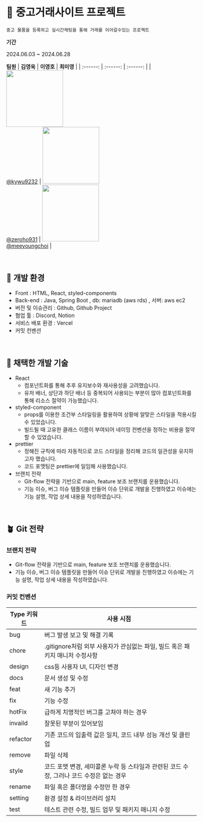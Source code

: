 # 🛒 중고거래사이트 프로젝트

```
중고 물품을 등록하고 실시간채팅을 통해 거래를 이어갈수있는 프로젝트
```

**기간**

2024.06.03 ~ 2024.06.28

**팀원**
| **김영욱** | **이영호** | **최미영** | 
| :------: |  :------: | :------: | 
| [<img src="https://github.com/SuperCoding24/fe01_naverwebtoon/assets/101804857/8f42d59b-0745-42fb-9b32-59a5bb634856" height=150 width=150> <br/> @kywu9232](https://github.com/kywu9232) | [<img src="https://github.com/SuperCoding24/fe01_naverwebtoon/assets/101804857/917191c8-73ab-4a99-9af9-be16c5d9b08e" height=150 width=150> <br/> @zeroho931](https://github.com/zeroho931) | [<img src="https://github.com/SuperCoding24/fe01_naverwebtoon/assets/101804857/508f7584-3fc8-4a94-b535-9cc7257f6ee7" height=150 width=150> <br/> @meeyoungchoi](https://github.com/meeyoungchoi-front-dev) |


<br />

## **🌳 개발 환경**

- Front : HTML, React, styled-components
- Back-end : Java, Spring Boot , db: mariadb (aws rds) , 서버: aws ec2
- 버전 및 이슈관리 : Github, Github Project
- 협업 툴 : Discord, Notion
- 서비스 배포 환경 : Vercel
- 커밋 컨벤션
  
<br />

## **🔎 채택한 개발 기술**

- React
    - 컴포넌트화를 통해 추후 유지보수와 재사용성을 고려했습니다.
    - 유저 배너, 상단과 하단 배너 등 중복되어 사용되는 부분이 많아 컴포넌트화를 통해 리소스 절약이 가능했습니다.
- styled-component
    - props를 이용한 조건부 스타일링을 활용하여 상황에 알맞은 스타일을 적용시킬 수 있었습니다.
    - 빌드될 때 고유한 클래스 이름이 부여되어 네이밍 컨벤션을 정하는 비용을 절약할 수 있었습니다.
- prettier
    - 정해진 규칙에 따라 자동적으로 코드 스타일을 정리해 코드의 일관성을 유지하고자 했습니다.
    - 코드 포맷팅은 prettier에 일임해 사용했습니다.
- 브랜치 전략
    - Git-flow 전략을 기반으로 main, feature 보조 브랜치를 운용했습니다.
    - 기능 이슈, 버그 이슈 템플릿을 만들어 이슈 단위로 개발을 진행하였고 이슈에는 기능 설명, 작업 상세 내용을 작성하였습니다.
 
<br /> 

## **🪴 Git 전략**

### 브랜치 전략

- Git-flow 전략을 기반으로 main, feature 보조 브랜치를 운용했습니다.
- 기능 이슈, 버그 이슈 템플릿을 만들어 이슈 단위로 개발을 진행하였고 이슈에는 기능 설명, 작업 상세 내용을 작성하였습니다.
  


### 커밋 컨벤션

| Type 키워드 | 사용 시점 |
| --- | --- |
| bug | 버그 발생 보고 및 해결 기록 |
| chore | .gitignore처럼 외부 사용자가 관심없는 파일, 빌드 혹은 패키지 매니저 수정사항 |
| design | css등 사용자 UI, 디자인 변경 |
| docs | 문서 생성 및 수정 |
| feat | 새 기능 추가 |
| fix | 기능 수정 |
| hotFix | 급하게 치명적인 버그를 고쳐야 하는 경우 |
| invaild | 잘못된 부분이 있어보임 |
| refactor | 기존 코드의 입출력 값은 일치, 코드 내부 성능 개선 및 클린업 |
| remove | 파일 삭제 |
| style | 코드 포맷 변경, 세미콜론 누락 등 스타일과 관련된 코드 수정, 그러나 코드 수정은 없는 경우 |
| rename | 파일 혹은 폴더명을 수정만 한 경우 |
| setting | 환경 설정 & 라이브러리 설치 |
| test | 테스트 관련 수정, 빌드 업무 및 패키지 매니지 수정 |

<br />

